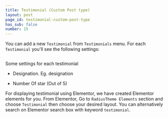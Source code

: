 ```yaml
---
title: Testimonial (Custom Post type)
layout: post
page_id: testimonial-custom-post-type
has_sub: false
number: 15
---
```


You can add a new `Testimonial` from `Testimonials` menu. For each `Testimonial` you'll see the following settings:


<img alt="" src="{{ 'assets/images/cpt/testimonial.jpg' | relative_url }}">


Some settings for each testimonial

* Designation. Eg. designation

* Number Of star (Out of 5)

For displaying testimonial  using Elementor, we have created Elementor elements for you.
From Elementor, Go to `RadiusTheme Elements` section and choose `Testimonial` then choose your desired layout. You can alternatively search on Elementor search box with keyword `testimonial`.

<img alt="" src="{{ 'assets/images/cpt/testimonial-elementor.jpg' | relative_url }}">
